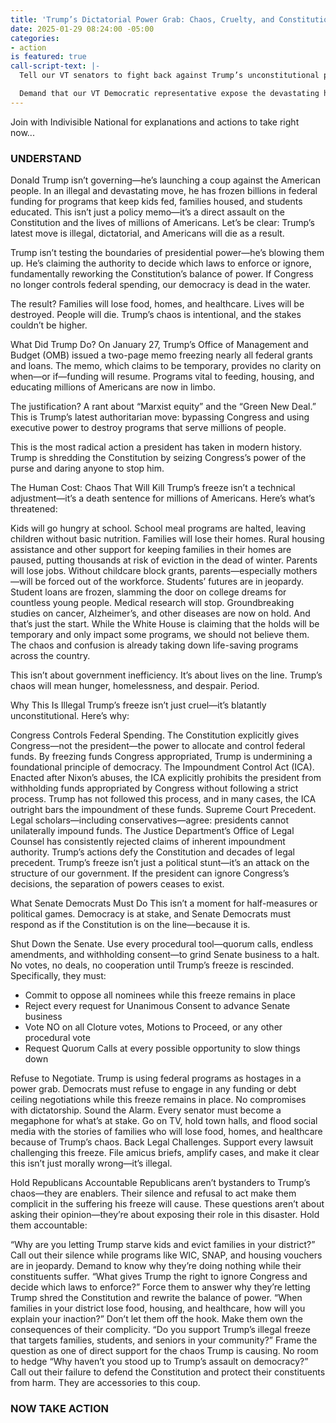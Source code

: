 ```yaml
---
title: 'Trump’s Dictatorial Power Grab: Chaos, Cruelty, and Constitutional Collapse'
date: 2025-01-29 08:24:00 -05:00
categories:
- action
is featured: true
call-script-text: |-
  Tell our VT senators to fight back against Trump’s unconstitutional power grab with every tool they have.

  Demand that our VT Democratic representative expose the devastating harm of Trump’s funding freeze, hold Republicans accountable for enabling this chaos, and back legal challenges to stop it.
---
```


Join with Indivisible National for explanations and actions to take right now...

### UNDERSTAND

Donald Trump isn’t governing—he’s launching a coup against the American people. In an illegal and devastating move, he has frozen billions in federal funding for programs that keep kids fed, families housed, and students educated. This isn’t just a policy memo—it’s a direct assault on the Constitution and the lives of millions of Americans. Let’s be clear: Trump’s latest move is illegal, dictatorial, and Americans will die as a result.

Trump isn’t testing the boundaries of presidential power—he’s blowing them up. He’s claiming the authority to decide which laws to enforce or ignore, fundamentally reworking the Constitution’s balance of power. If Congress no longer controls federal spending, our democracy is dead in the water.

The result? Families will lose food, homes, and healthcare. Lives will be destroyed. People will die. Trump’s chaos is intentional, and the stakes couldn’t be higher.

What Did Trump Do?
On January 27, Trump’s Office of Management and Budget (OMB) issued a two-page memo freezing nearly all federal grants and loans. The memo, which claims to be temporary, provides no clarity on when—or if—funding will resume. Programs vital to feeding, housing, and educating millions of Americans are now in limbo.

The justification? A rant about “Marxist equity” and the “Green New Deal.” This is Trump’s latest authoritarian move: bypassing Congress and using executive power to destroy programs that serve millions of people.

This is the most radical action a president has taken in modern history. Trump is shredding the Constitution by seizing Congress’s power of the purse and daring anyone to stop him.

The Human Cost: Chaos That Will Kill
Trump’s freeze isn’t a technical adjustment—it’s a death sentence for millions of Americans. Here’s what’s threatened:

Kids will go hungry at school. School meal programs are halted, leaving children without basic nutrition.
Families will lose their homes. Rural housing assistance and other support for keeping families in their homes are paused, putting thousands at risk of eviction in the dead of winter.
Parents will lose jobs. Without childcare block grants, parents—especially mothers—will be forced out of the workforce.
Students’ futures are in jeopardy. Student loans are frozen, slamming the door on college dreams for countless young people.
Medical research will stop. Groundbreaking studies on cancer, Alzheimer’s, and other diseases are now on hold.
And that’s just the start. While the White House is claiming that the holds will be temporary and only impact some programs, we should not believe them. The chaos and confusion is already taking down life-saving programs across the country.

This isn’t about government inefficiency. It’s about lives on the line. Trump’s chaos will mean hunger, homelessness, and despair. Period.

 
Why This Is Illegal
Trump’s freeze isn’t just cruel—it’s blatantly unconstitutional. Here’s why:

Congress Controls Federal Spending. The Constitution explicitly gives Congress—not the president—the power to allocate and control federal funds. By freezing funds Congress appropriated, Trump is undermining a foundational principle of democracy.
The Impoundment Control Act (ICA). Enacted after Nixon’s abuses, the ICA explicitly prohibits the president from withholding funds appropriated by Congress without following a strict process. Trump has not followed this process, and in many cases, the ICA outright bars the impoundment of these funds.
Supreme Court Precedent. Legal scholars—including conservatives—agree: presidents cannot unilaterally impound funds. The Justice Department’s Office of Legal Counsel has consistently rejected claims of inherent impoundment authority. Trump’s actions defy the Constitution and decades of legal precedent.
Trump’s freeze isn’t just a political stunt—it’s an attack on the structure of our government. If the president can ignore Congress’s decisions, the separation of powers ceases to exist.

What Senate Democrats Must Do
This isn’t a moment for half-measures or political games. Democracy is at stake, and Senate Democrats must respond as if the Constitution is on the line—because it is.

Shut Down the Senate. Use every procedural tool—quorum calls, endless amendments, and withholding consent—to grind Senate business to a halt. No votes, no deals, no cooperation until Trump’s freeze is rescinded. Specifically, they must:

- Commit to oppose all nominees while this freeze remains in place
- Reject every request for Unanimous Consent to advance Senate business
- Vote NO on all Cloture votes, Motions to Proceed, or any other procedural vote
- Request Quorum Calls at every possible opportunity to slow things down

Refuse to Negotiate. Trump is using federal programs as hostages in a power grab. Democrats must refuse to engage in any funding or debt ceiling negotiations while this freeze remains in place. No compromises with dictatorship.
Sound the Alarm. Every senator must become a megaphone for what’s at stake. Go on TV, hold town halls, and flood social media with the stories of families who will lose food, homes, and healthcare because of Trump’s chaos.
Back Legal Challenges. Support every lawsuit challenging this freeze. File amicus briefs, amplify cases, and make it clear this isn’t just morally wrong—it’s illegal.
 
Hold Republicans Accountable
Republicans aren’t bystanders to Trump’s chaos—they are enablers. Their silence and refusal to act make them complicit in the suffering his freeze will cause. These questions aren’t about asking their opinion—they’re about exposing their role in this disaster. Hold them accountable:

“Why are you letting Trump starve kids and evict families in your district?” Call out their silence while programs like WIC, SNAP, and housing vouchers are in jeopardy. Demand to know why they’re doing nothing while their constituents suffer.
“What gives Trump the right to ignore Congress and decide which laws to enforce?” Force them to answer why they’re letting Trump shred the Constitution and rewrite the balance of power.
“When families in your district lose food, housing, and healthcare, how will you explain your inaction?” Don’t let them off the hook. Make them own the consequences of their complicity.
“Do you support Trump’s illegal freeze that targets families, students, and seniors in your community?” Frame the question as one of direct support for the chaos Trump is causing. No room to hedge
“Why haven’t you stood up to Trump’s assault on democracy?” Call out their failure to defend the Constitution and protect their constituents from harm. They are accessories to this coup.

### NOW TAKE ACTION
